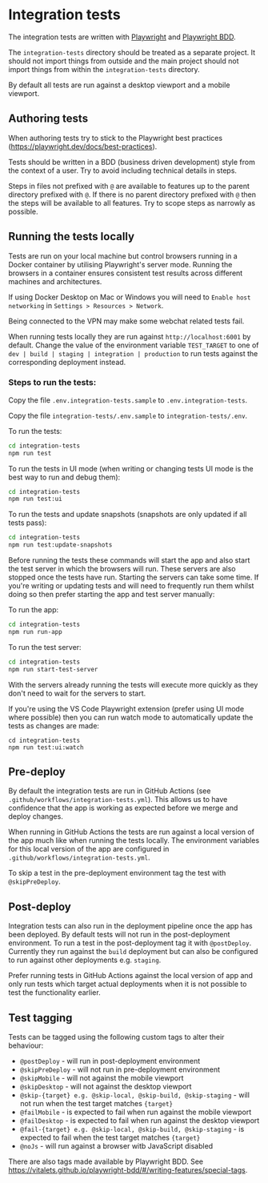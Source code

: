 # Integration tests

The integration tests are written with [Playwright](https://playwright.dev/) and [Playwright BDD](https://vitalets.github.io/playwright-bdd).

The `integration-tests` directory should be treated as a separate project. It should not import things from outside and the main project should not import things from within the `integration-tests` directory.

By default all tests are run against a desktop viewport and a mobile viewport.

## Authoring tests

When authoring tests try to stick to the Playwright best practices (https://playwright.dev/docs/best-practices).

Tests should be written in a BDD (business driven development) style from the context of a user. Try to avoid including technical details in steps.

Steps in files not prefixed with `@` are available to features up to the parent directory prefixed with `@`. If there is no parent directory prefixed with `@` then the steps will be available to all features. Try to scope steps as narrowly as possible.

## Running the tests locally

Tests are run on your local machine but control browsers running in a Docker container by utilising Playwright's server mode. Running the browsers in a container ensures consistent test results across different machines and architectures.

If using Docker Desktop on Mac or Windows you will need to `Enable host networking` in `Settings > Resources > Network`.

Being connected to the VPN may make some webchat related tests fail.

When running tests locally they are run against `http://localhost:6001` by default. Change the value of the environment variable `TEST_TARGET` to one of `dev | build | staging | integration | production` to run tests against the corresponding deployment instead.

### Steps to run the tests:

Copy the file `.env.integration-tests.sample` to `.env.integration-tests`.

Copy the file `integration-tests/.env.sample` to `integration-tests/.env`.

To run the tests:

```bash
cd integration-tests
npm run test
```

To run the tests in UI mode (when writing or changing tests UI mode is the best way to run and debug them):

```bash
cd integration-tests
npm run test:ui
```

To run the tests and update snapshots (snapshots are only updated if all tests pass):

```bash
cd integration-tests
npm run test:update-snapshots
```

Before running the tests these commands will start the app and also start the test server in which the browsers will run. These servers are also stopped once the tests have run. Starting the servers can take some time. If you're writing or updating tests and will need to frequently run them whilst doing so then prefer starting the app and test server manually:

To run the app:

```bash
cd integration-tests
npm run run-app
```

To run the test server:

```bash
cd integration-tests
npm run start-test-server
```

With the servers already running the tests will execute more quickly as they don't need to wait for the servers to start.

If you're using the VS Code Playwright extension (prefer using UI mode where possible) then you can run watch mode to automatically update the tests as changes are made:

```
cd integration-tests
npm run test:ui:watch
```

## Pre-deploy

By default the integration tests are run in GitHub Actions (see `.github/workflows/integration-tests.yml`). This allows us to have confidence that the app is working as expected before we merge and deploy changes.

When running in GitHub Actions the tests are run against a local version of the app much like when running the tests locally. The environment variables for this local version of the app are configured in `.github/workflows/integration-tests.yml`.

To skip a test in the pre-deployment environment tag the test with `@skipPreDeploy`.

## Post-deploy

Integration tests can also run in the deployment pipeline once the app has been deployed. By default tests will not run in the post-deployment environment. To run a test in the post-deployment tag it with `@postDeploy`. Currently they run against the `build` deployment but can also be configured to run against other deployments e.g. `staging`.

Prefer running tests in GitHub Actions against the local version of app and only run tests which target actual deployments when it is not possible to test the functionality earlier.

## Test tagging

Tests can be tagged using the following custom tags to alter their behaviour:

- `@postDeploy` - will run in post-deployment environment
- `@skipPreDeploy` - will not run in pre-deployment environment
- `@skipMobile` - will not against the mobile viewport
- `@skipDesktop` - will not against the desktop viewport
- `@skip-{target} e.g. @skip-local, @skip-build, @skip-staging` - will not run when the test target matches `{target}`
- `@failMobile` - is expected to fail when run against the mobile viewport
- `@failDesktop` - is expected to fail when run against the desktop viewport
- `@fail-{target} e.g. @skip-local, @skip-build, @skip-staging` - is expected to fail when the test target matches `{target}`
- `@noJs` - will run against a browser witb JavaScript disabled

There are also tags made available by Playwright BDD. See https://vitalets.github.io/playwright-bdd/#/writing-features/special-tags.
